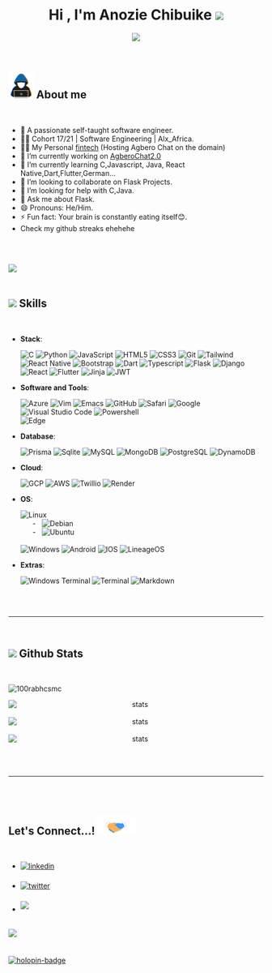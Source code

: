 
<h1 align="center"><b>Hi , I'm Anozie Chibuike </b><img src="https://media.giphy.com/media/hvRJCLFzcasrR4ia7z/giphy.gif" width="35"></h1>
<p align="center">
  <a href="https://github.com/DenverCoder1/readme-typing-svg"><img src="https://readme-typing-svg.herokuapp.com?font=Time+New+Roman&color=cyan&size=25&center=true&vCenter=true&width=600&height=100&lines=Innovative+Software+Engineer,;Student+at+Alx_africa,;Self-taught+Back-End+Developer,;I+Love+Python..&hearts;++;Active+Learner/Researcher,;Love+to+learn+new+stuffs..<3;Scroll+down+to+know+me+more..."></a>
</p>


<br>



	
## <picture><img src = "https://github.com/0xAbdulKhalid/0xAbdulKhalid/raw/main/assets/mdImages/about_me.gif" width = 50px></picture> **About me**


<br>

- 🙈 A passionate self-taught software engineer.
- 👨‍🎓 Cohort 17/21 | Software Engineering | Alx_Africa.
- 👨‍💻 My Personal [fintech](https://agberodata.com.ng) (Hosting Agbero Chat on the domain)
- 🔭 I’m currently working on [AgberoChat2.0](https://github.com/AnozieChibuike/AGBEROCHAT2.0)
- 🌱 I’m currently learning C,Javascript, Java, React Native,Dart,Flutter,German...
- 👯 I’m looking to collaborate on Flask Projects.
- 🤔 I’m looking for help with C,Java.
- 💬 Ask me about Flask.
- 😄 Pronouns: He/Him.
- ⚡ Fun fact: Your brain is constantly eating itself😊.
- Check my github streaks ehehehe

<br><br>

<img src="https://user-images.githubusercontent.com/73097560/115834477-dbab4500-a447-11eb-908a-139a6edaec5c.gif"><br><br>

## <img src="https://media2.giphy.com/media/QssGEmpkyEOhBCb7e1/giphy.gif?cid=ecf05e47a0n3gi1bfqntqmob8g9aid1oyj2wr3ds3mg700bl&rid=giphy.gif" width ="25"><b> Skills</b>
<br>

<p align="center">

- **Stack**:
    
	![C](https://img.shields.io/badge/C%20-%232370ED.svg?style=for-the-badge&logo=c&logoColor=white)
	![Python](https://img.shields.io/badge/Python%20-%2314354C.svg?style=for-the-badge&logo=python&logoColor=white) ![JavaScript](https://img.shields.io/badge/JavaScript%20-%23F7DF1E.svg?style=for-the-badge&logo=javascript&logoColor=black)
	![HTML5](https://img.shields.io/badge/HTML5%20-%23E34F26.svg?style=for-the-badge&logo=html5&logoColor=white)
	![CSS3](https://img.shields.io/badge/CSS%20-%231572B6.svg?style=for-the-badge&logo=css3&logoColor=white) ![Git](https://img.shields.io/badge/git-%23F05033.svg?style=for-the-badge&logo=git&logoColor=white)
	![Tailwind](https://img.shields.io/badge/Tailwind_CSS-38B2AC?style=for-the-badge&logo=tailwind-css&logoColor=white)
	![React Native](https://img.shields.io/badge/React%20Native-38B2AC?style=for-the-badge&logo=react&logoColor=white)
	![Bootstrap](https://img.shields.io/badge/Bootstrap-563D7C?style=for-the-badge&logo=bootstrap&logoColor=white)
	![Dart](https://img.shields.io/badge/Dart-0d0073?style=for-the-badge&logo=dart&logoColor=white)
	![Typescript](https://img.shields.io/badge/Typescript-563D7C?style=for-the-badge&logo=typescript&logoColor=white)
	![Flask](https://img.shields.io/badge/Flask-000000?style=for-the-badge&logo=flask&logoColor=white)
	![Django](https://img.shields.io/badge/Django-092E20?style=for-the-badge&logo=django&logoColor=white)
	![React](https://img.shields.io/badge/React-38B2AC?style=for-the-badge&logo=react&logoColor=white)
	![Flutter](https://img.shields.io/badge/Flutter-38B2AC?style=for-the-badge&logo=flutter&logoColor=white)
	![Jinja](https://img.shields.io/badge/Jinja-000000?style=for-the-badge&logo=jinja&logoColor=red)
	![JWT](https://img.shields.io/badge/json%20web%20tokens-323330?style=for-the-badge&logo=json-web-tokens&logoColor=pink)
	
- **Software and Tools**:
  
	![Azure](https://img.shields.io/badge/Azure_DevOps-0078D7?style=for-the-badge&logo=azure-devops&logoColor=white)
	![Vim](https://img.shields.io/badge/VIM-%2311AB00.svg?&style=for-the-badge&logo=vim&logoColor=white)
	![Emacs](https://img.shields.io/badge/Emacs-%237F5AB6.svg?&style=for-the-badge&logo=gnu-emacs&logoColor=white)
	![GitHub](https://img.shields.io/badge/github-%23121011.svg?style=for-the-badge&logo=github&logoColor=white)
	![Safari](https://img.shields.io/badge/Safari-000000?style=for-the-badge&logo=Safari&logoColor=white)
	![Google](https://img.shields.io/badge/google-%234285F4.svg?style=for-the-badge&logo=google&logoColor=white)
	![Visual Studio Code](https://img.shields.io/badge/Visual%20Studio%20Code-0078d7.svg?style=for-the-badge&logo=visual-studio-code&logoColor=white)
	![Powershell](https://img.shields.io/badge/Powershell-2CA5E0?style=for-the-badge&logo=powershell&logoColor=white)	
	![Edge](https://img.shields.io/badge/Edge-0078D7?style=for-the-badge&logo=Microsoft-edge&logoColor=white)

- **Database**:

	![Prisma](https://img.shields.io/badge/Prisma-3982CE?style=for-the-badge&logo=Prisma&logoColor=white)
	![Sqlite](https://img.shields.io/badge/SQLite-07405E?style=for-the-badge&logo=sqlite&logoColor=white)
	![MySQL](https://img.shields.io/badge/MySQL-00000F?style=for-the-badge&logo=mysql&logoColor=white)
	![MongoDB](https://img.shields.io/badge/MongoDB-4EA94B?style=for-the-badge&logo=mongodb&logoColor=white)
	![PostgreSQL](https://img.shields.io/badge/PostgreSQL-316192?style=for-the-badge&logo=postgresql&logoColor=white)
	![DynamoDB](https://img.shields.io/badge/Amazon%20DynamoDB-4053D6?style=for-the-badge&logo=Amazon%20DynamoDB&logoColor=white)
  
- **Cloud**:

	![GCP](https://img.shields.io/badge/Google_Cloud-4285F4?style=for-the-badge&logo=google-cloud&logoColor=white)
    ![AWS](https://img.shields.io/badge/Amazon_AWS-232F3E?style=for-the-badge&logo=amazon-aws&logoColor=white)
    ![Twillio](https://img.shields.io/badge/Twilio-F22F46?style=for-the-badge&logo=Twilio&logoColor=white)
    ![Render](https://img.shields.io/badge/Render-%46E3B7.svg?style=for-the-badge&logo=render&logoColor=white)

- **OS**:

    ![Linux](https://img.shields.io/badge/Linux-FCC624?style=for-the-badge&logo=linux&logoColor=black)
    <br> &nbsp;  &nbsp;  &nbsp; - &nbsp; ![Debian](https://img.shields.io/badge/Debian-A81D33?style=for-the-badge&logo=debian&logoColor=white)
    <br> &nbsp;  &nbsp;  &nbsp; - &nbsp; ![Ubuntu](https://img.shields.io/badge/Ubuntu-E95420?style=for-the-badge&logo=ubuntu&logoColor=white)
  <br><br>
    ![Windows](https://img.shields.io/badge/Windows-0078D6?style=for-the-badge&logo=windows&logoColor=white)
    ![Android](https://img.shields.io/badge/Android-3DDC84?style=for-the-badge&logo=android&logoColor=white)
    ![IOS](https://img.shields.io/badge/iOS-000000?style=for-the-badge&logo=ios&logoColor=white)
  ![LineageOS](https://img.shields.io/badge/lineageos-167C80?style=for-the-badge&logo=lineageos&logoColor=white)

- **Extras**:

    ![Windows Terminal](https://img.shields.io/badge/Windows%20Terminal-%234D4D4D.svg?style=for-the-badge&logo=windows-terminal&logoColor=white)
    ![Terminal](https://img.shields.io/badge/Terminal-%23054020?style=for-the-badge&logo=gnu-bash&logoColor=white)
    ![Markdown](https://img.shields.io/badge/markdown-%23000000.svg?style=for-the-badge&logo=markdown&logoColor=white)   


</p>

<br>
<br>

-----

<br>


## <img src="https://media.giphy.com/media/iY8CRBdQXODJSCERIr/giphy.gif" width="35"><b> Github Stats </b>
<br>

<div align="center">

  <p align="left"> <img src="https://komarev.com/ghpvc/?username=AnozieChibuike&label=Profile%20views&color=0e75b6&style=flat" alt="100rabhcsmc" /> </p>
<img src='https://github-readme-stats.vercel.app/api/top-langs/?username=AnozieChibuike&theme=vue-dark&show_icons=true&hide_border=true&layout=compact' alt='stats' style='display: block;' />
<br>
<img src='https://github-readme-streak-stats.herokuapp.com/?user=AnozieChibuike&theme=vue-dark&hide_border=true' alt='stats' style='display: block;' />
<br>
<img src='https://github-readme-stats.vercel.app/api?username=AnozieChibuike&theme=vue-dark&show_icons=true&hide_border=true&count_private=true' alt='stats' style='display: block;' />
</div>

<br>
<br>
<br>

-----

<br>
<br>

## <b> Let's Connect...!</b><img src="https://github.com/0xAbdulKhalid/0xAbdulKhalid/raw/main/assets/mdImages/handshake.gif" width ="80">
<br>
<div align='left'>

<ul>

<li>
<a href="https://linkedin.com/in/anoziejoel" target="_blank">
<img src="https://img.shields.io/badge/linkedin:  Anozie Joel-%2300acee.svg?color=405DE6&style=for-the-badge&logo=linkedin&logoColor=white" alt=linkedin style="margin-bottom: 5px;"/>
</a>
</li>

<br>

<li>
<a href="https://twitter.com/JoelBlvck2" target="_blank">
<img src="https://img.shields.io/badge/twitter:  JoelBlvck2-%2300acee.svg?color=1DA1F2&style=for-the-badge&logo=twitter&logoColor=white" alt=twitter style="margin-bottom: 5px;"/>
</a>
</li>

<br>

<li>
<a href="mailto:chibuikeanozie0@gmail.com" target="_blank">
<img src="https://img.shields.io/badge/gmail:  ChibuikeAnozie-%23EA4335.svg?style=for-the-badge&logo=gmail&logoColor=white" t=mail style="margin-bottom: 5px;" />
</a>
</li>
	
</ul>
</div>

<br>
<img src="https://user-images.githubusercontent.com/73097560/115834477-dbab4500-a447-11eb-908a-139a6edaec5c.gif">
<br>
<br>
<br>
<a href="https://holopin.me/anoziechibuike" target="_blank"><img src="https://holopin.me/anoziechibuike" width="375" alt="holopin-badge"></a>
<!--
**AnozieChibuike/AnozieChibuike** is a ✨ _special_ ✨ repository because its `README.md` (this file) appears on your GitHub profile.

Here are some ideas to get you started:
-->
